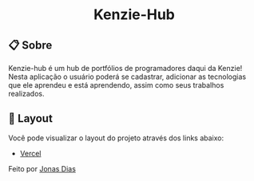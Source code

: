 <h1 align="center">Kenzie-Hub</h1>

## 📋 Sobre

Kenzie-hub é um hub de portfólios de programadores daqui da Kenzie!
Nesta aplicação o usuário poderá se cadastrar, adicionar as tecnologias que ele aprendeu e está aprendendo, assim como seus trabalhos realizados.

## 🔖 Layout

Você pode visualizar o layout do projeto através dos links abaixo:

- [Vercel](https://kenzie-hub-two-pearl.vercel.app/login) 


Feito por [Jonas Dias](https://www.linkedin.com/in/jonas-diass/)
